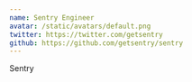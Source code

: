 ```yaml
---
name: Sentry Engineer
avatar: /static/avatars/default.png
twitter: https://twitter.com/getsentry
github: https://github.com/getsentry/sentry
---
```


Sentry